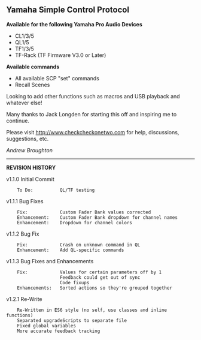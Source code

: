 ## Yamaha Simple Control Protocol

**Available for the following Yamaha Pro Audio Devices**

* CL1/3/5
* QL1/5
* TF1/3/5
* TF-Rack (TF Firmware V3.0 or Later)

**Available commands**

* All available SCP "set" commands
* Recall Scenes

Looking to add other functions such as macros and USB playback and whatever else!

Many thanks to Jack Longden for starting this off and inspiring me to continue.

Please visit http://www.checkcheckonetwo.com for help, discussions, suggestions, etc.

*Andrew Broughton*

---

**REVISION HISTORY**

v1.1.0  Initial Commit

        To Do:          QL/TF testing
        
v1.1.1  Bug Fixes
        
        Fix:            Custom Fader Bank values corrected
        Enhancement:    Custom Fader Bank dropdown for channel names
        Enhancement:    Dropdown for channel colors

v1.1.2  Bug Fix

        Fix:            Crash on unknown command in QL
        Enhancement:    Add QL-specific commands

v1.1.3  Bug Fixes and Enhancements

        Fix:            Values for certain parameters off by 1
                        Feedback could get out of sync
                        Code fixups
        Enhancements:   Sorted actions so they're grouped together

v1.2.1  Re-Write

        Re-Written in ES6 style (no self, use classes and inline functions)
        Separated upgradeScripts to separate file
        Fixed global variables
        More accurate feedback tracking